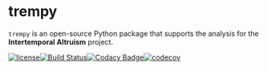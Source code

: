 # trempy

``trempy``  is an open-source Python package that supports the analysis for the **Intertemporal Altruism** project.

[![license](https://img.shields.io/github/license/mashape/apistatus.svg?maxAge=2592000)]()[![Build Status](https://travis-ci.org/briqInstitute/trempy.svg?branch=master)](https://travis-ci.org/briqInstitute/trempy)[![Codacy Badge](https://api.codacy.com/project/badge/Grade/f7238c63c4104686ac53fdd0052ff42d)](https://www.codacy.com/app/eisenhauer/trempy?utm_source=github.com&amp;utm_medium=referral&amp;utm_content=briqInstitute/trempy&amp;utm_campaign=Badge_Grade)[![codecov](https://codecov.io/gh/briqInstitute/trempy/branch/master/graph/badge.svg)](https://codecov.io/gh/briqInstitute/trempy)

